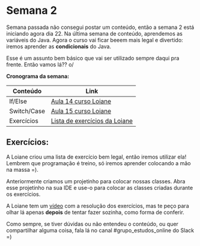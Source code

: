 # Semana 2

Semana passada não consegui postar um conteúdo, então a semana 2 está iniciando agora dia 22. Na última semana de conteúdo, aprendemos as variáveis do Java. Agora o curso vai ficar beeem mais legal e divertido: iremos aprender as **condicionais** do Java.

Esse é um assunto bem básico que vai ser utilizado sempre daqui pra frente. Então vamos lá?? o/

**Cronograma da semana:**

| Conteúdo | Link |
| --- | --- |
| If/Else | [Aula 14 curso Loiane](https://www.youtube.com/watch?v=KJYSXTYgL_o&list=PLGxZ4Rq3BOBq0KXHsp5J3PxyFaBIXVs3r&index=18) |
| Switch/Case | [Aula 15 curso Loiane](https://www.youtube.com/watch?v=JTLgFZyBUN4&list=PLGxZ4Rq3BOBq0KXHsp5J3PxyFaBIXVs3r&index=19) |
| Exercícios | [Lista de exercícios da Loiane](https://www.slideshare.net/loianeg/curso-java-basico-exercicios-aulas-14-15) |


## Exercícios:

A Loiane criou uma lista de exercício bem legal, então iremos utilizar ela! Lembrem que programação é treino, só iremos aprender colocando a mão na massa =).

Anteriormente criamos um projetinho para colocar nossas classes. Abra esse projetinho na sua IDE e use-o para colocar as classes criadas durante os exercícios.

A Loiane tem um [vídeo](https://www.youtube.com/watch?v=-BpAWP6T6a8&list=PLGxZ4Rq3BOBq0KXHsp5J3PxyFaBIXVs3r&index=20) com a resolução dos exercícios, mas te peço para olhar lá apenas **depois** de tentar fazer sozinha, como forma de conferir.

Como sempre, se tiver dúvidas ou não entendeu o conteúdo, ou quer compartilhar alguma coisa, fala lá no canal #grupo_estudos_online do Slack =)
